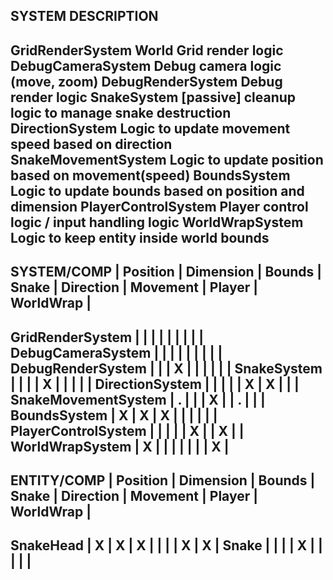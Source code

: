 SYSTEM                  DESCRIPTION
-------------------------------------------------------------------------------
GridRenderSystem        World Grid render logic
DebugCameraSystem       Debug camera logic (move, zoom)
DebugRenderSystem       Debug render logic
SnakeSystem             [passive] cleanup logic to manage snake destruction
DirectionSystem         Logic to update movement speed based on direction
SnakeMovementSystem     Logic to update position based on movement(speed)
BoundsSystem            Logic to update bounds based on position and dimension
PlayerControlSystem     Player control logic / input handling logic
WorldWrapSystem         Logic to keep entity inside world bounds
-------------------------------------------------------------------------------

SYSTEM/COMP         | Position | Dimension | Bounds | Snake | Direction | Movement | Player | WorldWrap |
-----------------------------------------------------------------------------------------------------------
GridRenderSystem    |          |           |        |       |           |          |        |           |
DebugCameraSystem   |          |           |        |       |           |          |        |           |
DebugRenderSystem   |          |           |    X   |       |           |          |        |           |
SnakeSystem         |          |           |        |   X   |           |          |        |           |
DirectionSystem     |          |           |        |       |     X     |     X    |        |           |
SnakeMovementSystem |    .     |           |        |   X   |           |     .    |        |           |
BoundsSystem        |    X     |     X     |    X   |       |           |          |        |           |
PlayerControlSystem |          |           |        |       |     X     |          |   X    |           |
WorldWrapSystem     |    X     |           |        |       |           |          |        |     X     |
---------------------------------------------------------------------------------------------------------

ENTITY/COMP         | Position | Dimension | Bounds | Snake | Direction | Movement | Player | WorldWrap |
-----------------------------------------------------------------------------------------------------------
SnakeHead           |    X     |     X     |    X   |       |           |          |   X    |     X     |
Snake               |          |           |        |   X   |           |          |        |           |
---------------------------------------------------------------------------------------------------------